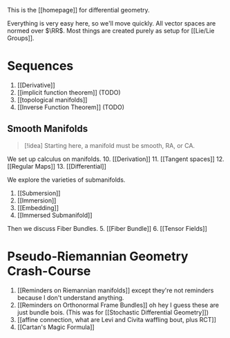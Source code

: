 This is the [[homepage]] for differential geometry.

Everything is very easy here, so we'll move quickly. All vector spaces are normed over $\RR$. Most things are created purely as setup for [[Lie/Lie Groups]].

# Sequences
1. [[Derivative]]
2. [[implicit function theorem]] (TODO)
3. [[topological manifolds]]
4. [[Inverse Function Theorem]] (TODO)

## Smooth Manifolds

>[!idea]
>Starting here, a manifold must be smooth, RA, or CA.

We set up calculus on manifolds.
10. [[Derivation]]
11. [[Tangent spaces]]
12. [[Regular Maps]]
13. [[Differential]]

We explore the varieties of submanifolds.
1. [[Submersion]]
2. [[Immersion]]
3. [[Embedding]]
4. [[Immersed Submanifold]]

Then we discuss Fiber Bundles.
5. [[Fiber Bundle]]
6. [[Tensor Fields]]

# Pseudo-Riemannian Geometry Crash-Course

1. [[Reminders on Riemannian manifolds]] except they're not reminders because I don't understand anything.
2. [[Reminders on Orthonormal Frame Bundles]] oh hey I guess these are just bundle bois. (This was for [[Stochastic Differential Geometry]])
3. [[affine connection, what are Levi and Civita waffling bout, plus RCT]]
4. [[Cartan's Magic Formula]]
